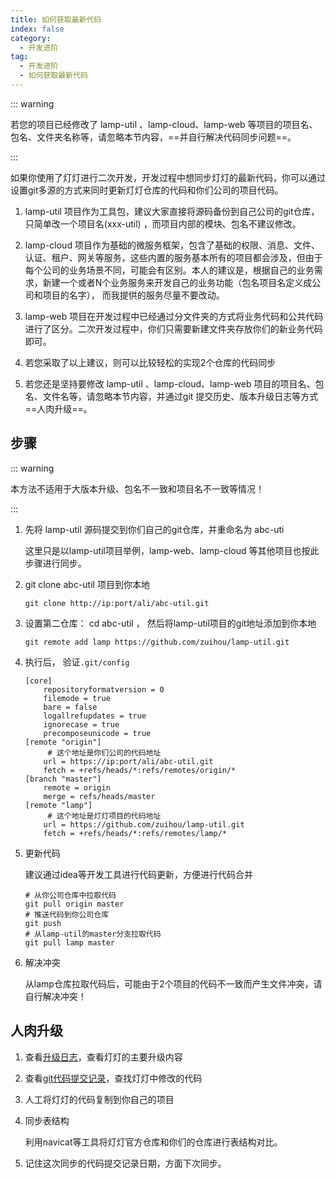 ```yaml
---
title: 如何获取最新代码
index: false
category:
  - 开发进阶
tag:
  - 开发进阶
  - 如何获取最新代码
---
```


::: warning

若您的项目已经修改了 lamp-util 、lamp-cloud、lamp-web 等项目的项目名、包名、文件夹名称等，请忽略本节内容，==并自行解决代码同步问题==。

:::

如果你使用了灯灯进行二次开发，开发过程中想同步灯灯的最新代码，你可以通过设置git多源的方式来同时更新灯灯仓库的代码和你们公司的项目代码。

1. lamp-util 项目作为工具包，建议大家直接将源码备份到自己公司的git仓库，只简单改一个项目名(xxx-util) ，而项目内部的模块、包名不建议修改。

2. lamp-cloud 项目作为基础的微服务框架，包含了基础的权限、消息、文件、认证、租户、网关等服务，这些内置的服务基本所有的项目都会涉及，但由于每个公司的业务场景不同，可能会有区别。本人的建议是，根据自己的业务需求，新建一个或者N个业务服务来开发自己的业务功能（包名项目名定义成公司和项目的名字）， 而我提供的服务尽量不要改动。

3. lamp-web 项目在开发过程中已经通过分文件夹的方式将业务代码和公共代码进行了区分。二次开发过程中，你们只需要新建文件夹存放你们的新业务代码即可。

4. 若您采取了以上建议，则可以比较轻松的实现2个仓库的代码同步

5. 若您还是坚持要修改 lamp-util 、lamp-cloud、lamp-web  项目的项目名、包名、文件名等，请忽略本节内容，并通过git 提交历史、版本升级日志等方式==人肉升级==。

   

## 步骤

::: warning

本方法不适用于大版本升级、包名不一致和项目名不一致等情况！  

:::

1. 先将 lamp-util 源码提交到你们自己的git仓库，并重命名为 abc-uti

   这里只是以lamp-util项目举例，lamp-web、lamp-cloud 等其他项目也按此步骤进行同步。

2. git clone abc-util 项目到你本地

   ```shell
   git clone http://ip:port/ali/abc-util.git
   ```
3. 设置第二仓库：  cd abc-util ， 然后将lamp-util项目的git地址添加到你本地

   ```shell
   git remote add lamp https://github.com/zuihou/lamp-util.git 
   ```
4. 执行后， 验证`.git/config`

   ```properties
   [core]
       repositoryformatversion = 0
       filemode = true
       bare = false
       logallrefupdates = true
       ignorecase = true
       precomposeunicode = true
   [remote "origin"]
   		# 这个地址是你们公司的代码地址
       url = https://ip:port/ali/abc-util.git
       fetch = +refs/heads/*:refs/remotes/origin/*
   [branch "master"]
       remote = origin
       merge = refs/heads/master
   [remote "lamp"]
   		# 这个地址是灯灯项目的代码地址
       url = https://github.com/zuihou/lamp-util.git
       fetch = +refs/heads/*:refs/remotes/lamp/*
   ```
5. 更新代码

   建议通过idea等开发工具进行代码更新，方便进行代码合并

   ```shell
   # 从你公司仓库中拉取代码
   git pull origin master
   # 推送代码到你公司仓库
   git push
   # 从lamp-util的master分支拉取代码 
   git pull lamp master
   ```
6. 解决冲突

   从lamp仓库拉取代码后，可能由于2个项目的代码不一致而产生文件冲突，请自行解决冲突！ 



## 人肉升级

1. 查看[升级日志](https://tangyh.top/upgrade/4.x%E7%89%88%E6%9C%AC%E5%8D%87%E7%BA%A7%E6%97%A5%E5%BF%97)，查看灯灯的主要升级内容

2. 查看[git代码提交记录](http://git.tangyh.top/zuihou/lamp-cloud-pro-datasource-column/commits/master)，查找灯灯中修改的代码

3. 人工将灯灯的代码复制到你自己的项目

4. 同步表结构

   利用navicat等工具将灯灯官方仓库和你们的仓库进行表结构对比。

5. 记住这次同步的代码提交记录日期，方面下次同步。